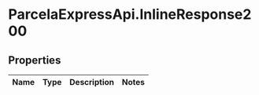 # ParcelaExpressApi.InlineResponse200

## Properties
Name | Type | Description | Notes
------------ | ------------- | ------------- | -------------
